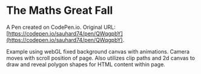 # The  Maths Great Fall

A Pen created on CodePen.io. Original URL: [https://codepen.io/sauhard74/pen/QWqgpbY](https://codepen.io/sauhard74/pen/QWqgpbY).

Example using webGL fixed background canvas with animations.  Camera moves with scroll position of page. Also utilizes clip paths and 2d canvas to draw and reveal polygon shapes for HTML content within page.
